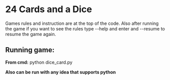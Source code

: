 # 24 Cards and a Dice
Games rules and instruction are at the top of the code.
Also after running the game if you want to see the rules type --help and enter and --resume to resume the game again.
## Running game:
**From cmd:** python dice_card.py

**Also can be run with any idea that supports python**
